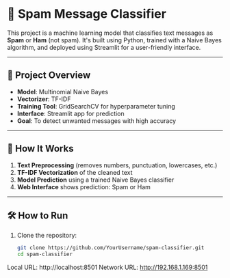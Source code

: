 # 📧 Spam Message Classifier

This project is a machine learning model that classifies text messages as **Spam** or **Ham** (not spam). It's built using Python, trained with a Naive Bayes algorithm, and deployed using Streamlit for a user-friendly interface.

---

## 📌 Project Overview

- **Model**: Multinomial Naive Bayes
- **Vectorizer**: TF-IDF
- **Training Tool**: GridSearchCV for hyperparameter tuning
- **Interface**: Streamlit app for prediction
- **Goal**: To detect unwanted messages with high accuracy

---

## 🧠 How It Works

1. **Text Preprocessing** (removes numbers, punctuation, lowercases, etc.)
2. **TF-IDF Vectorization** of the cleaned text
3. **Model Prediction** using a trained Naive Bayes classifier
4. **Web Interface** shows prediction: Spam or Ham

---

## 🛠 How to Run

1. Clone the repository:
   ```bash
   git clone https://github.com/YourUsername/spam-classifier.git
   cd spam-classifier


  Local URL: http://localhost:8501
  Network URL: http://192.168.1.169:8501
